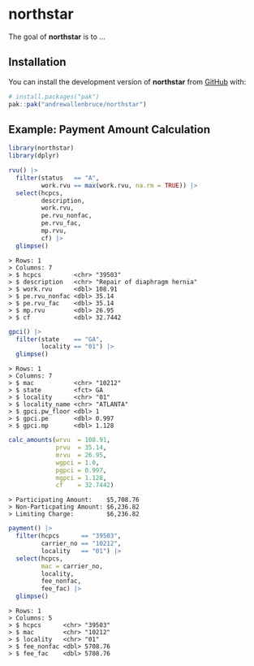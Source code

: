 
<!-- README.md is generated from README.Rmd. Please edit that file -->

# northstar

<!-- badges: start -->
<!-- badges: end -->

The goal of **northstar** is to …

## Installation

You can install the development version of **northstar** from
[GitHub](https://github.com/) with:

``` r
# install.packages("pak")
pak::pak("andrewallenbruce/northstar")
```

## Example: Payment Amount Calculation

``` r
library(northstar)
library(dplyr)
```

``` r
rvu() |> 
  filter(status   == "A",
         work.rvu == max(work.rvu, na.rm = TRUE)) |> 
  select(hcpcs, 
         description,
         work.rvu, 
         pe.rvu_nonfac, 
         pe.rvu_fac, 
         mp.rvu, 
         cf) |>
  glimpse()
```

    > Rows: 1
    > Columns: 7
    > $ hcpcs         <chr> "39503"
    > $ description   <chr> "Repair of diaphragm hernia"
    > $ work.rvu      <dbl> 108.91
    > $ pe.rvu_nonfac <dbl> 35.14
    > $ pe.rvu_fac    <dbl> 35.14
    > $ mp.rvu        <dbl> 26.95
    > $ cf            <dbl> 32.7442

``` r
gpci() |> 
  filter(state    == "GA", 
         locality == "01") |>
  glimpse()
```

    > Rows: 1
    > Columns: 7
    > $ mac           <chr> "10212"
    > $ state         <fct> GA
    > $ locality      <chr> "01"
    > $ locality_name <chr> "ATLANTA"
    > $ gpci.pw_floor <dbl> 1
    > $ gpci.pe       <dbl> 0.997
    > $ gpci.mp       <dbl> 1.128

``` r
calc_amounts(wrvu  = 108.91,
             prvu  = 35.14,
             mrvu  = 26.95,
             wgpci = 1.0,
             pgpci = 0.997,
             mgpci = 1.128,
             cf    = 32.7442)
```

    > Participating Amount:    $5,708.76
    > Non-Particpating Amount: $6,236.82
    > Limiting Charge:         $6,236.82

``` r
payment() |> 
  filter(hcpcs      == "39503", 
         carrier_no == "10212",
         locality   == "01") |> 
  select(hcpcs,
         mac = carrier_no,
         locality,
         fee_nonfac,
         fee_fac) |> 
  glimpse()
```

    > Rows: 1
    > Columns: 5
    > $ hcpcs      <chr> "39503"
    > $ mac        <chr> "10212"
    > $ locality   <chr> "01"
    > $ fee_nonfac <dbl> 5708.76
    > $ fee_fac    <dbl> 5708.76
